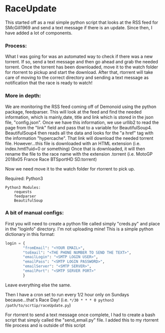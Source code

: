 # RaceUpdate

This started off as a real simple python script that looks at the RSS feed for SMcGill1969
and send a text message if there is an update.  Since then, I have added  a lot of components.

### Process:
What I was going for was an automated way to check if there was a new torrent.
If so, send a text message and then go ahead and grab the needed torrent.
Once the torrent has been downloaded, move it to the watch folder for rtorrent to pickup and start the download.
After that, rtorrent will take care of moving to the correct directory and sending a text message as notification
that the race is ready to watch!

### More in depth:
We are monitoring the RSS feed coming off of Demonoid using the python package, feedparser.
This will look at the feed and find the needed information, which is mainly,date, title and link which is stored in the json file, "config.json".
Once we have this information, we use urllib2 to read the page from the "link" field and pass that to a variable for BeautifulSoup4.
BeautifulSoup4 then reads all the data and looks for the "a href" tag with the information "hypercache".
That link will download the needed torrent file. However...this file is downloaded with an HTML extension (i.e. index.hmtl?uid=0 or something)
Once that is downloaded, it will then rename the file to the race name with the extension .torrent (i.e. MotoGP 2018x05 France Race BTSportHD SD.torrent)

Now we need move it to the watch folder for rtorrent to pick up.

Required:
	Python3

	Python3 Modules:
		requests
		feedparser
		BeautifulSoup

### A bit of manual configs:
First you will need to create a python file called simply "creds.py" and place in the "loginfo" directory.
I'm not uploading mine!
This is a simple python dictionary in this format:

```python
login = {
        "fromEmail": "<YOUR EMAIL>",
        "toEmail": "<THE PHONE NUMBER TO SEND THE TEXT>",
        "emailLogin": "<SMTP LOGIN USER>",
        "emailPass": "<SMTP LOGIN PASSWORD>",
        "emailServer": "<SMTP SERVER>",
        "emailPort": "<SMTP SERVER PORT>"
        }
```

Leave everything else the same.

Then I have a cron set to run every 1/2 hour only on Sundays because...that's Race Day!
(i.e. ``*/30 * * * 0 python3 /path/to/scrtip/raceUpdate.py``)

For rtorrent to send a text message once complete, I had to create a bash script that simply called the "send_email.py" file.
I added this to my rtorrent file process and is outside of this script

